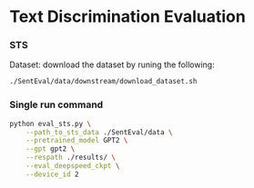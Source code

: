 # Text Discrimination Evaluation

### STS

Dataset: download the dataset by runing the following: 
```bash
./SentEval/data/downstream/download_dataset.sh
```
   
### Single run command 
```bash
python eval_sts.py \
    --path_to_sts_data ./SentEval/data \
    --pretrained_model GPT2 \
    --gpt gpt2 \
    --respath ./results/ \
    --eval_deepspeed_ckpt \
    --device_id 2
```
